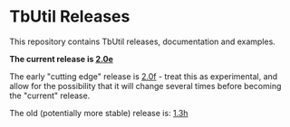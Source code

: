 # TbUtil Releases

This repository contains TbUtil releases, documentation and examples.

**The current release is [2.0e](https://github.com/turbonomic/tbutil/blob/v2.0e/docs/release.md)**

The early "cutting edge" release is [2.0f](https://github.com/turbonomic/tbutil/blob/v2.0f/docs/release.md) - treat this as experimental, and allow for the possibility that it will change several times before becoming the "current" release.

The old (potentially more stable) release is: [1.3h](https://github.com/turbonomic/tbutil/blob/v1.3h/docs/release.md)

